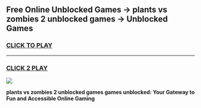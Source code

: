 
## Free Online Unblocked Games → plants vs zombies 2 unblocked games → Unblocked Games
<h3>
<a href="https://premium.freeplayer.one?title=plants_vs_zombies_2_unblocked_games&ref=21F">CLICK TO PLAY</a></h3>
<hr>

<h3>
<a href="https://premium.freeplayer.one?title=plants_vs_zombies_2_unblocked_games&ref=21F">CLICK 2 PLAY</a>
  
</h3>

<a href="https://premium.freeplayer.one?title=plants_vs_zombies_2_unblocked_games&ref=21F/"><img src="https://clearcache.store/games.png"></a>


**plants vs zombies 2 unblocked games games unblocked: Your Gateway to Fun and Accessible Online Gaming**
